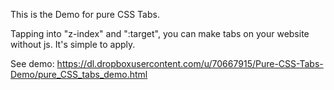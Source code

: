 This is the Demo for pure CSS Tabs.

Tapping into "z-index" and ":target", you can make tabs on your website without js.
It's simple to apply.

See demo:
https://dl.dropboxusercontent.com/u/70667915/Pure-CSS-Tabs-Demo/pure_CSS_tabs_demo.html
